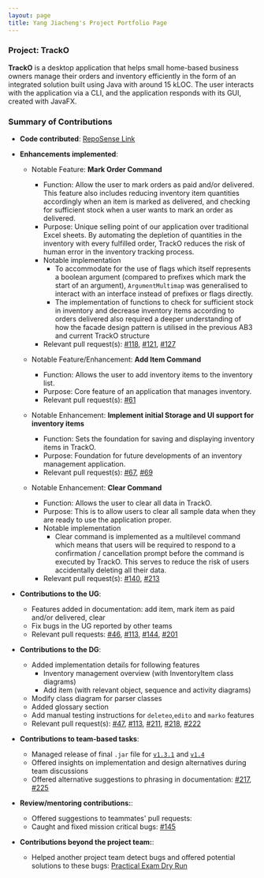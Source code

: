 ```yaml
---
layout: page
title: Yang Jiacheng's Project Portfolio Page
---
```


### Project: TrackO 

**TrackO** is a desktop application that helps small home-based business owners manage their orders and inventory efficiently
in the form of an integrated solution built using Java with around 15 kLOC. The user interacts with the application via a
CLI, and the application responds with its GUI, created with JavaFX.

### Summary of Contributions
* **Code contributed**: [RepoSense Link](https://nus-cs2103-ay2223s1.github.io/tp-dashboard/?search=jiacheng-y&breakdown=true)

* **Enhancements implemented**:
  * Notable Feature: **Mark Order Command**
    * Function: Allow the user to mark orders as paid and/or delivered. This feature also includes reducing inventory 
    item quantities accordingly when an item is marked as delivered, and checking for sufficient stock when a 
    user wants to mark an order as delivered. 
    * Purpose: Unique selling point of our application over traditional Excel sheets. By automating 
    the depletion of quantities in the inventory with every fulfilled order, TrackO reduces the risk of
    human error in the inventory tracking process. 
    * Notable implementation 
      * To accommodate for the use of flags which itself represents a boolean argument (compared to prefixes which 
      mark the start of an argument), `ArgumentMultimap` was generalised to interact with an interface instead of 
      prefixes or flags directly.
      * The implementation of functions to check for sufficient stock in inventory and decrease inventory items 
      according to orders delivered also required a deeper understanding of how the facade design pattern is utilised
      in the previous AB3 and current TrackO structure 
    * Relevant pull request(s): [#118](https://github.com/AY2223S1-CS2103T-W15-3/tp/pull/118),
    [#121](https://github.com/AY2223S1-CS2103T-W15-3/tp/pull/121), 
    [#127](https://github.com/AY2223S1-CS2103T-W15-3/tp/pull/127)

  * Notable Feature/Enhancement: **Add Item Command**
    * Function: Allows the user to add inventory items to the inventory list. 
    * Purpose: Core feature of an application that manages inventory. 
    * Relevant pull request(s): [#61](https://github.com/AY2223S1-CS2103T-W15-3/tp/pull/61)

  * Notable Enhancement: **Implement initial Storage and UI support for inventory items**
    * Function: Sets the foundation for saving and displaying inventory items in TrackO. 
    * Purpose: Foundation for future developments of an inventory management application. 
    * Relevant pull request(s): [#67](https://github.com/AY2223S1-CS2103T-W15-3/tp/pull/67),
    [#69](https://github.com/AY2223S1-CS2103T-W15-3/tp/pull/69)

  * Notable Enhancement: **Clear Command**
    * Function: Allows the user to clear all data in TrackO. 
    * Purpose: This is to allow users to clear all sample data when they are ready to use the application proper.
    * Notable implementation
      * Clear command is implemented as a multilevel command which means that users will be required to respond to a 
      confirmation / cancellation prompt before the command is executed by TrackO. This serves to reduce the risk of 
      users accidentally deleting all their data. 
    * Relevant pull request(s): [#140](https://github.com/AY2223S1-CS2103T-W15-3/tp/pull/140), 
    [#213](https://github.com/AY2223S1-CS2103T-W15-3/tp/pull/213)

* **Contributions to the UG**: 
  * Features added in documentation: add item, mark item as paid and/or delivered, clear
  * Fix bugs in the UG reported by other teams
  * Relevant pull requests: [#46](https://github.com/AY2223S1-CS2103T-W15-3/tp/pull/46), 
  [#113](https://github.com/AY2223S1-CS2103T-W15-3/tp/pull/113), 
  [#144](https://github.com/AY2223S1-CS2103T-W15-3/tp/pull/144), 
  [#201](https://github.com/AY2223S1-CS2103T-W15-3/tp/pull/201)

* **Contributions to the DG**: 
  * Added implementation details for following features
    * Inventory management overview (with InventoryItem class diagrams)
    * Add item (with relevant object, sequence and activity diagrams)
  * Modify class diagram for parser classes
  * Added glossary section
  * Add manual testing instructions for `deleteo`,`edito` and `marko` features
  * Relevant pull request(s): [#47](https://github.com/AY2223S1-CS2103T-W15-3/tp/pull/47), 
  [#113](https://github.com/AY2223S1-CS2103T-W15-3/tp/pull/113), 
  [#211](https://github.com/AY2223S1-CS2103T-W15-3/tp/pull/211), 
  [#218](https://github.com/AY2223S1-CS2103T-W15-3/tp/pull/218), 
  [#222](https://github.com/AY2223S1-CS2103T-W15-3/tp/pull/222)

* **Contributions to team-based tasks**: 
  * Managed release of final `.jar` file for 
  [`v1.3.1`](https://github.com/AY2223S1-CS2103T-W15-3/tp/releases/tag/v0.3) 
  and [`v1.4`](https://github.com/AY2223S1-CS2103T-W15-3/tp/releases/tag/v0.5)
  * Offered insights on implementation and design alternatives during team discussions
  * Offered alternative suggestions to phrasing in documentation: 
  [#217](https://github.com/AY2223S1-CS2103T-W15-3/tp/pull/217), 
  [#225](https://github.com/AY2223S1-CS2103T-W15-3/tp/pull/225)

* **Review/mentoring contributions:**: 
  * Offered suggestions to teammates' pull requests: 
  * Caught and fixed mission critical bugs: [#145](https://github.com/AY2223S1-CS2103T-W15-3/tp/pull/145)

* **Contributions beyond the project team:**: 
  * Helped another project team detect bugs and offered potential solutions to these bugs: 
  [Practical Exam Dry Run](https://github.com/Jiacheng-y/ped/issues)
